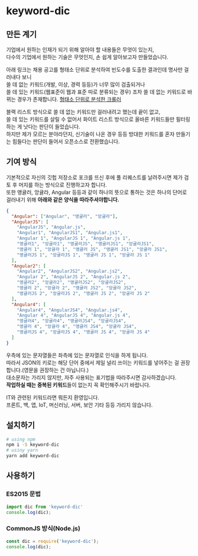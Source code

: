 # keyword-dic
## 만든 계기
기업에서 원하는 인재가 되기 위해 알아야 할 내용들은 무엇이 있는지,  
다수의 기업에서 원하는 기술은 무엇인지, 손 쉽게 알아보고자 만들었습니다.  

아래 링크는 채용 공고를 형태소 단위로 분석하여 빈도수를 도출한 결과인데 명사만 걸러내다 보니  
쓸 데 없는 키워드(개발, 이상, 경력 등등)가 너무 많이 검출되거나  
쓸 데 있는 키워드(웹표준이 웹과 표준 따로 분류되는 경우) 조차 쓸 데 없는 키워드로 바뀌는 경우가 존재합니다.
[형태소 단위로 분석한 크롤러](https://perfectacle.github.io/crawl-temp/)

블랙 리스트 방식으로 쓸 데 없는 키워드만 걸러내려고 했는데 끝이 없고,  
쓸 데 있는 키워드를 살릴 수 없어서 화이트 리스트 방식으로 올바른 키워드들만 필터링하는 게 낫다는 판단이 들었습니다.  
하지만 제가 모르는 분야라던지, 신기술이 나온 경우 등등 방대한 키워드를 혼자 만들기는 힘들다는 판단이 들어서 오픈소스로 전환했습니다.  

## 기여 방식
기본적으로 자신의 깃헙 저장소로 포크를 뜨신 후에 풀 리퀘스트를 날려주시면 제가 검토 후 머지를 하는 방식으로 진행하고자 합니다.  
또한 앵귤러, 앙귤라, Angular 등등과 같이 하나의 뜻으로 통하는 것은 하나의 단어로 걸러내기 위해 **아래와 같은 양식을 따라주셔야합니다.**
```json
{
  "Angular": ["Angular", "앵귤러", "앙귤라"],
  "AngularJS": [
    "AngularJS", "Angular.js",
    "Angular1", "AngularJS1", "Angular.js1",
    "Angular 1", "AngularJS 1", "Angular.js 1",
    "앵귤러1", "앙귤라1", "앵귤러JS", "앵귤러JS1", "앙귤라JS1",
    "앵귤러 1", "앙귤라 1", "앵귤러 JS", "앵귤러 JS1", "앙귤라 JS1",
    "앵귤러JS 1", "앙귤라JS 1", "앵귤러 JS 1", "앙귤라 JS 1"
  ],
  "Angular2": [
    "Angular2", "AngularJS2", "Angular.js2",
    "Angular 2", "AngularJS 2", "Angular.js 2",
    "앵귤러2", "앙귤라2", "앵귤러JS2", "앙귤라JS2",
    "앵귤러 2", "앙귤라 2", "앵귤러 JS2", "앙귤라 JS2",
    "앵귤러JS 2", "앙귤라JS 2", "앵귤러 JS 2", "앙귤라 JS 2"
  ],
  "Angular4": [
    "Angular4", "AngularJS4", "Angular.js4",
    "Angular 4", "AngularJS 4", "Angular.js 4",
    "앵귤러4", "앙귤라4", "앵귤러JS4", "앙귤라JS4",
    "앵귤러 4", "앙귤라 4", "앵귤러 JS4", "앙귤라 JS4",
    "앵귤러JS 4", "앙귤라JS 4", "앵귤러 JS 4", "앙귤라 JS 4"
  ]
}
```
우측에 있는 문자열들은 좌측에 있는 문자열로 인식을 하게 됩니다.  
따라서 JSON의 키로는 해당 단어 중에서 제일 널리 쓰이는 키워드를 넣어주는 걸 권장합니다.(영문을 권장하는 건 아닙니다.)  
대소문자는 가리지 않지만, 자주 사용되는 표기법을 따라주시면 감사하겠습니다.  
**작업하실 때는 중복된 키워드**들이 없는지 꼭 확인해주시기 바랍니다.  

IT와 관련된 키워드라면 뭐든지 환영입니다.  
프론트, 백, 앱, IoT, 머신러닝, 서버, 보안 기타 등등 가리지 않습니다.

## 설치하기
```bash
# using npm
npm i -S keyword-dic
# usiny yarn
yarn add keyword-dic
```

## 사용하기
### ES2015 문법
```javascript
import dic from 'keyword-dic'
console.log(dic);
```

### CommonJS 방식(Node.js)
```javascript
const dic = require('keyword-dic');
console.log(dic);
```